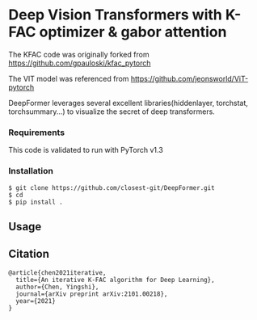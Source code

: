 # Deep Vision Transformers with K-FAC optimizer & gabor attention

The KFAC code was originally forked from https://github.com/gpauloski/kfac_pytorch       

The VIT model was referenced from https://github.com/jeonsworld/ViT-pytorch       

DeepFormer leverages several excellent libraries(hiddenlayer, torchstat, torchsummary...)  to visualize the secret of deep transformers.

### Requirements

This code is validated to run with PyTorch v1.3 

### Installation

```
$ git clone https://github.com/closest-git/DeepFormer.git
$ cd 
$ pip install .
```

## Usage


## Citation

```
@article{chen2021iterative,
  title={An iterative K-FAC algorithm for Deep Learning},
  author={Chen, Yingshi},
  journal={arXiv preprint arXiv:2101.00218},
  year={2021}
}
```
